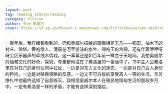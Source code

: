 ```yaml
---
layout: post
tag: reading_status/reading
category: fiction
author: 乔治·奥威尔
cover: https://s3.ap-southeast-1.amazonaws.com/littlecheesecake.me/blog-post/books/缅甸岁月.jpg
---
```


一百年后，我在缅甸看到的，仍和奥威尔描绘的画面相差无几——稻田、柚木下的村庄、佛塔、黄袍僧人、清晨在河里游泳的水牛、锡袍王的宫殿，还有伴着咿咿呀呀尖厉乐器声的牵线木偶戏。这一幕幕还是如百年前一样立于天地间。我想奥威尔对缅甸文化的好奇，探究，尊重都倾注在了弗洛里的一番话中了。书中主人公弗洛里在对自己的身份认同中拉扯，一边是对东方文化的迷恋，一边是对自己白人身份的矜持，一边是对殖民侵略的反感，一边又不可自拔的享受高人一等的生活。苦苦挣扎中他最终选择了自我毁灭。我相信奥威尔本人在殖民地缅甸生活的那段岁月中，一定有弗洛里一样的矛盾，才能有这样深刻描绘。